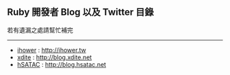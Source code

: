 ## Ruby 開發者 Blog 以及 Twitter 目錄

若有遺漏之處請幫忙補完

<hr/>

* [ihower](http://twitter.com/ihower) : <http://ihower.tw>
* [xdite](http://twitter.com/xdite) : <http://blog.xdite.net>
* [hSATAC](http://twitter.com/hSATAC) : <http://blog.hsatac.net>